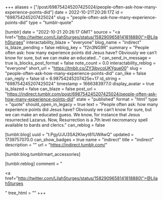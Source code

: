 +++
aliases = ["/post/698754245207425024/people-often-ask-how-many-experience-points-did"]
date = 2022-10-21T20:26:17Z
id = "698754245207425024"
slug = "people-often-ask-how-many-experience-points-did"
type = "tumblr-quote"

[tumblr]
date = "2022-10-21 20:26:17 GMT"
source = "<a href=\"http://twitter.com/LilahSturges/status/1582909658141818880\">@LilahSturges</a>"
interactability_blaze = "everyone"
blog_name = "indirect"
is_blaze_pending = false
reblog_key = "f2n3NG9R"
summary = "People often ask: how many experience points did Jesus have? Obviously we can’t know for sure, but we can make an educated..."
can_send_in_message = true
is_blocks_post_format = false
note_count = 0.0
interactability_reblog = "everyone"
short_url = "https://tmblr.co/ZY3jbycoUKYgue00"
slug = "people-often-ask-how-many-experience-points-did"
can_like = false
can_reply = false
id = 6.98754245207425e+17
id_string = "698754245207425024"
timestamp = 1666383977.0
display_avatar = true
is_blazed = false
can_blaze = false
post_url = "https://indirect.tumblr.com/post/698754245207425024/people-often-ask-how-many-experience-points-did"
state = "published"
format = "html"
type = "quote"
should_open_in_legacy = true
text = "People often ask: how many experience points did Jesus have? Obviously we can’t know for sure, but we can make an educated guess. We know, for instance that Jesus resurrected Lazarus. Now, Resurrection is a 7th level necromancy spell available to bards and clerics."
can_reblog = false

[tumblr.blog]
uuid = "t:PgyUJU3SA2Klwyt81UWAwQ"
updated = 1739757070.0
can_show_badges = true
name = "indirect"
title = "indirect"
description = ""
url = "https://indirect.tumblr.com/"

[tumblr.blog.tumblrmart_accessories]

[tumblr.reblog]
comment = "<p><a href=\"http://twitter.com/LilahSturges/status/1582909658141818880\">@LilahSturges</a></p>"
tree_html = ""
+++
